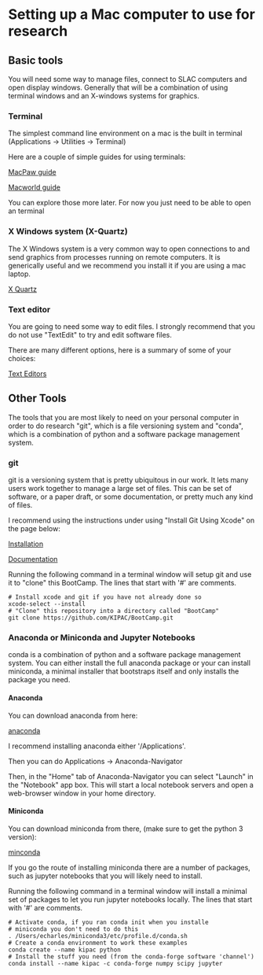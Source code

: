 # Setting up a Mac computer to use for research

## Basic tools

You will need some way to manage files, connect to SLAC computers and
open display windows.  Generally that will be a combination of using
terminal windows and an X-windows systems for graphics.

### Terminal

The simplest command line environment on a mac is the built in terminal (Applications -> Utilities -> Terminal)

Here are a couple of simple guides for using terminals:

[MacPaw guide](https://macpaw.com/how-to/use-terminal-on-mac)

[Macworld guide](https://www.macworld.co.uk/how-to/mac-software/how-use-terminal-on-mac-3608274)

You can explore those more later.  For now you just need to be able to
open an terminal 


### X Windows system (X-Quartz)

The X Windows system is a very common way to open connections to and send graphics from processes running on remote computers.   It is generically useful and
we recommend you install it if you are using a mac laptop.

[X Quartz](https://www.xquartz.org)


### Text editor

You are going to need some way to edit files.   I strongly recommend
that you do not use "TextEdit" to try and edit software files.

There are many different options, here is a summary of some of your
choices:

[Text Editors](text_editors.md)


## Other Tools

The tools that you are most likely to need on your personal computer
in order to do research "git", which is a file versioning system and
"conda", which is a combination of python and a software package management system.

### git

git is a versioning system that is pretty ubiquitous in our
work.  It lets many users work together to manage a large set of
files.  This can be set of software, or a paper draft, or some
documentation, or pretty much any kind of files. 

I recommend using the instructions under using "Install Git Using
Xcode" on the page below:

[Installation](https://phoenixnap.com/kb/install-git-on-mac)

[Documentation](https://xkcd.com/1597)

Running the following command in a terminal window will setup git and
use it to "clone" this BootCamp.   The lines that start with '#'
are comments.

    # Install xcode and git if you have not already done so
    xcode-select --install
    # "Clone" this repository into a directory called "BootCamp" 
	git clone https://github.com/KIPAC/BootCamp.git
   


### Anaconda or Miniconda and Jupyter Notebooks

conda is a combination of python and a software package management
system.   You can either install the full anaconda package or your can
install miniconda, a minimal installer that bootstraps itself and only installs the package you need.


#### Anaconda

You can download anaconda from here:

[anaconda](https://docs.anaconda.com/anaconda/install/mac-os/)

I recommend installing anaconda either '/Applications'.

Then you can do Applications -> Anaconda-Navigator

Then, in the "Home" tab of  Anaconda-Navigator you can select "Launch" 
in the "Notebook" app box.  This will start a local notebook servers
and open a web-browser window in your home directory.


#### Miniconda

You can download miniconda from there, (make sure to get the python 3 version):

[minconda](https://docs.conda.io/en/latest/miniconda.html)

If you go the route of installing miniconda there are a number of packages, such as jupyter notebooks that you will likely need to install.

Running the following command in a terminal window will install a minimal set of packages to
let you run jupyter notebooks locally.  The lines that start with '#'
are comments.

    # Activate conda, if you ran conda init when you installe
    # miniconda you don't need to do this
    . /Users/echarles/miniconda3/etc/profile.d/conda.sh 
    # Create a conda environment to work these examples
    conda create --name kipac python
    # Install the stuff you need (from the conda-forge software 'channel')
    conda install --name kipac -c conda-forge numpy scipy jupyter



<!--  LocalWords:  Miniconda Jupyter minconda kipac conda-forge numpy
 -->
<!--  LocalWords:  scipy
 -->
